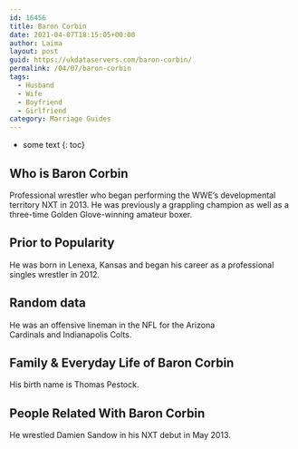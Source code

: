 ```yaml
---
id: 16456
title: Baron Corbin
date: 2021-04-07T18:15:05+00:00
author: Laima
layout: post
guid: https://ukdataservers.com/baron-corbin/
permalink: /04/07/baron-corbin
tags:
  - Husband
  - Wife
  - Boyfriend
  - Girlfriend
category: Marriage Guides
---
```


* some text
{: toc}


## Who is Baron Corbin
                  
                  
                  
Professional wrestler who began performing the WWE&#8217;s developmental territory NXT in 2013. He was previously a grappling champion as well as a three-time Golden Glove-winning amateur boxer.
                  
              
            
              
            
                
                
                
## Prior to Popularity
                  
                  
                  
He was born in Lenexa, Kansas and began his career as a professional singles wrestler in 2012.
                  
              
            
              
            
                
                
                
## Random data
                  
                  
                  
He was an offensive lineman in the NFL for the Arizona Cardinals and Indianapolis Colts.
                  
              
            
              
            
                
                
                
## Family & Everyday Life of Baron Corbin
                  
                  
                  
His birth name is Thomas Pestock.
                  
              
            
              
            
                
                
                
## People Related With Baron Corbin
                  
                  
                  
He wrestled Damien Sandow in his NXT debut in May 2013.
                  
              
            
              
            
                
              
            
              
              
            
            
              
            
          
          
          